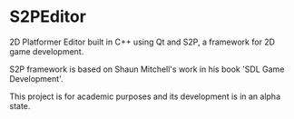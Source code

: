 # S2PEditor
2D Platformer Editor built in C++ using Qt and S2P, a framework for 2D game development.

S2P framework is based on Shaun Mitchell's work in his book 'SDL Game Development'.

This project is for academic purposes and its development is in an alpha state.

